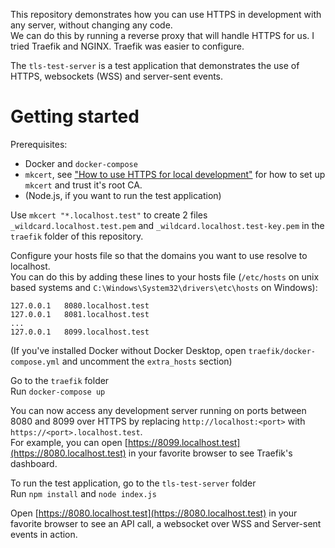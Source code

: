 This repository demonstrates how you can use HTTPS in development with any server, without changing any code.  
We can do this by running a reverse proxy that will handle HTTPS for us. I tried Traefik and NGINX. Traefik was easier to configure.

The `tls-test-server` is a test application that demonstrates the use of HTTPS, websockets (WSS) and server-sent events.

# Getting started

Prerequisites:
* Docker and `docker-compose`
* `mkcert`, see ["How to use HTTPS for local development"](https://web.dev/how-to-use-local-https/) for how to set up `mkcert` and trust it's root CA.
* (Node.js, if you want to run the test application)

Use `mkcert "*.localhost.test"` to create 2 files `_wildcard.localhost.test.pem` and `_wildcard.localhost.test-key.pem` in the `traefik` folder of this repository.

Configure your hosts file so that the domains you want to use resolve to localhost.  
You can do this by adding these lines to your hosts file (`/etc/hosts` on unix based systems and `C:\Windows\System32\drivers\etc\hosts` on Windows):  
```text
127.0.0.1   8080.localhost.test
127.0.0.1   8081.localhost.test
...
127.0.0.1   8099.localhost.test
```

(If you've installed Docker without Docker Desktop, open `traefik/docker-compose.yml` and uncomment the `extra_hosts` section)

Go to the `traefik` folder  
Run `docker-compose up`

You can now access any development server running on ports between 8080 and 8099 over HTTPS by replacing `http://localhost:<port>` with `https://<port>.localhost.test`.  
For example, you can open [https://8099.localhost.test](https://8080.localhost.test) in your favorite browser to see Traefik's dashboard.

To run the test application, go to the `tls-test-server` folder  
Run `npm install` and `node index.js`

Open [https://8080.localhost.test](https://8080.localhost.test) in your favorite browser to see an API call, a websocket over WSS and Server-sent events in action.
